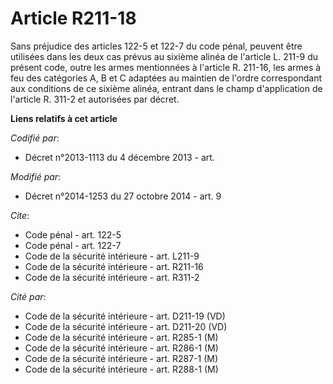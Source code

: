 # Article R211-18

Sans préjudice des articles 122-5 et 122-7 du code pénal, peuvent être utilisées dans les deux cas prévus au sixième alinéa
de l'article L. 211-9 du présent code, outre les armes mentionnées à l'article R. 211-16, les armes à feu des catégories A, B
et C adaptées au maintien de l'ordre correspondant aux conditions de ce sixième alinéa, entrant dans le champ d'application
de l'article R. 311-2 et autorisées par décret.

**Liens relatifs à cet article**

_Codifié par_:

  - Décret n°2013-1113 du 4 décembre 2013 - art.

_Modifié par_:

  - Décret n°2014-1253 du 27 octobre 2014 - art. 9

_Cite_:

  - Code pénal - art. 122-5
  - Code pénal - art. 122-7
  - Code de la sécurité intérieure - art. L211-9
  - Code de la sécurité intérieure - art. R211-16
  - Code de la sécurité intérieure - art. R311-2

_Cité par_:

  - Code de la sécurité intérieure - art. D211-19 (VD)
  - Code de la sécurité intérieure - art. D211-20 (VD)
  - Code de la sécurité intérieure - art. R285-1 (M)
  - Code de la sécurité intérieure - art. R286-1 (M)
  - Code de la sécurité intérieure - art. R287-1 (M)
  - Code de la sécurité intérieure - art. R288-1 (M)
